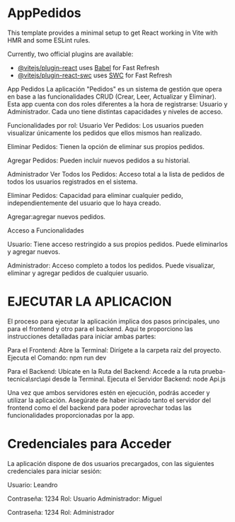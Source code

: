 # AppPedidos

This template provides a minimal setup to get React working in Vite with HMR and some ESLint rules.

Currently, two official plugins are available:

- [@vitejs/plugin-react](https://github.com/vitejs/vite-plugin-react/blob/main/packages/plugin-react/README.md) uses [Babel](https://babeljs.io/) for Fast Refresh
- [@vitejs/plugin-react-swc](https://github.com/vitejs/vite-plugin-react-swc) uses [SWC](https://swc.rs/) for Fast Refresh
  
App Pedidos
La aplicación "Pedidos" es un sistema de gestión que opera en base a las funcionalidades CRUD (Crear, Leer, Actualizar y Eliminar). Esta app cuenta con dos roles diferentes a la hora de registrarse: Usuario y Administrador. Cada uno tiene distintas capacidades y niveles de acceso.

Funcionalidades por rol:
Usuario
Ver Pedidos: Los usuarios pueden visualizar únicamente los pedidos que ellos mismos han realizado.

Eliminar Pedidos: Tienen la opción de eliminar sus propios pedidos.

Agregar Pedidos: Pueden incluir nuevos pedidos a su historial.

Administrador
Ver Todos los Pedidos: Acceso total a la lista de pedidos de todos los usuarios registrados en el sistema.

Eliminar Pedidos: Capacidad para eliminar cualquier pedido, independientemente del usuario que lo haya creado.

Agregar:agregar nuevos pedidos.

Acceso a Funcionalidades

Usuario: Tiene acceso restringido a sus propios pedidos. Puede eliminarlos y agregar nuevos.

Administrador: Acceso completo a todos los pedidos. Puede visualizar, eliminar y agregar pedidos de cualquier usuario.

# EJECUTAR LA APLICACION
El proceso para ejecutar la aplicación implica dos pasos principales, uno para el frontend y otro para el backend. Aquí te proporciono las instrucciones detalladas para iniciar ambas partes:

Para el Frontend:
Abre la Terminal:
Dirígete a la carpeta raíz del proyecto.
Ejecuta el Comando: npm run dev

Para el Backend:
Ubícate en la Ruta del Backend:
Accede a la ruta prueba-tecnica\src\api desde la Terminal.
Ejecuta el Servidor Backend: node Api.js

Una vez que ambos servidores estén en ejecución, podrás acceder y utilizar la aplicación. Asegúrate de haber iniciado tanto el servidor del frontend como el del backend para poder aprovechar todas las funcionalidades proporcionadas por la app.

# Credenciales para Acceder
La aplicación dispone de dos usuarios precargados, con las siguientes credenciales para iniciar sesión:

Usuario: Leandro

Contraseña: 1234
Rol: Usuario
Administrador: Miguel

Contraseña: 1234
Rol: Administrador

